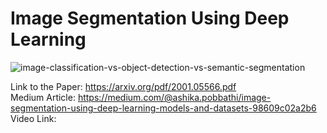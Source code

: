 # Image Segmentation Using Deep Learning
![image-classification-vs-object-detection-vs-semantic-segmentation](https://user-images.githubusercontent.com/61357783/162817024-536d1679-8d2a-4999-b7fc-9c985b9a62f2.jpg)

   
Link to the Paper: https://arxiv.org/pdf/2001.05566.pdf    
Medium Article: https://medium.com/@ashika.pobbathi/image-segmentation-using-deep-learning-models-and-datasets-98609c02a2b6    
Video Link:     
